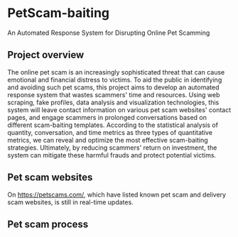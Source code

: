 # PetScam-baiting
An Automated Response System for Disrupting Online Pet Scamming

## Project overview
The online pet scam is an increasingly sophisticated threat that can cause emotional and financial distress to victims. To aid the public in identifying and avoiding such pet scams, this project aims to develop an automated response system that wastes scammers' time and resources. Using web scraping, fake profiles, data analysis and visualization technologies, this system will leave contact information on various pet scam websites' contact pages, and engage scammers in prolonged conversations based on different scam-baiting templates. According to the statistical analysis of quantity, conversation, and time metrics as three types of quantitative metrics, we can reveal and optimize the most effective scam-baiting strategies. Ultimately, by reducing scammers' return on investment, the system can mitigate these harmful frauds and protect potential victims.

## Pet scam websites
On https://petscams.com/, which have listed known pet scam and delivery scam websites, is still in real-time updates.

## Pet scam process
